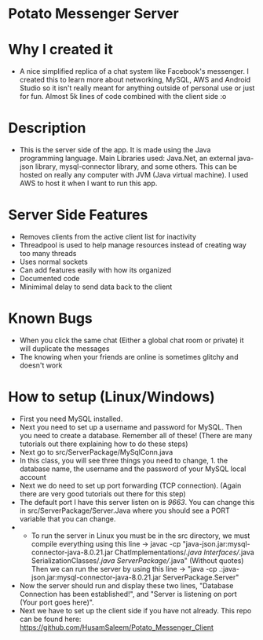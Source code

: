 # Potato Messenger Server

# Why I created it
- A nice simplified replica of a chat system like Facebook's messenger. I created this to learn more about networking, MySQL, AWS and Android Studio so it isn't 
really meant for anything outside of personal use or just for fun. Almost 5k lines of code combined with the client side :o

# Description 
- This is the server side of the app. It is made using the Java programming language. Main Libraries used: Java.Net, an external java-json library, mysql-connector library, and some others. This can be hosted on really any computer with JVM (Java virtual machine). I used AWS to host it when I want to run this app. 

# Server Side Features
- Removes clients from the active client list for inactivity
- Threadpool is used to help manage resources instead of creating way too many threads
- Uses normal sockets
- Can add features easily with how its organized
- Documented code
- Minimimal delay to send data back to the client

# Known Bugs
- When you click the same chat (Either a global chat room or private) it will duplicate the messages
- The knowing when your friends are online is sometimes glitchy and doesn't work

# How to setup (Linux/Windows)
- First you need MySQL installed. 
- Next you need to set up a username and password for MySQL. Then you need to create a database. Remember all of these! (There are many tutorials out there explaining how to do these steps)
- Next go to src/ServerPackage/MySqlConn.java
- In this class, you will see three things you need to change, 1. the database name, the username and the password of your MySQL local account
- Next we do need to set up port forwarding (TCP connection). (Again there are very good tutorials out there for this step)
- The default port I have this server listen on is *9663*. You can change this in src/ServerPackage/Server.Java where you should see a PORT variable that you can change.
- * To run the server in Linux you must be in the src directory, we must compile everything using this line -> javac -cp "java-json.jar:mysql-connector-java-8.0.21.jar ChatImplementations/*.java Interfaces/*.java SerializationClasses/*.java ServerPackage/*.java" (Without quotes) Then we can run the server by using this line -> "java -cp .:java-json.jar:mysql-connector-java-8.0.21.jar ServerPackage.Server"
- Now the server should run and display these two lines, "Database Connection has been established!", and "Server is listening on port (Your port goes here)". 
- Next we have to set up the client side if you have not already. This repo can be found here: https://github.com/HusamSaleem/Potato_Messenger_Client
